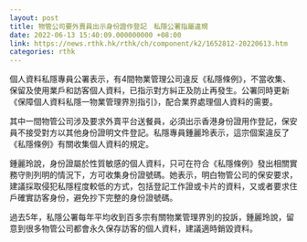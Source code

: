 ```yaml
---
layout: post
title: 物管公司要外賣員出示身份證作登記　私隱公署指屬違規
date: 2022-06-13 15:40:09.000000000 +08:00
link: https://news.rthk.hk/rthk/ch/component/k2/1652812-20220613.htm
categories: rthk
---
```


個人資料私隱專員公署表示，有4間物業管理公司違反《私隱條例》，不當收集、保留及使用業戶和訪客個人資料，已指示對方糾正及防止再發生。公署同時更新《保障個人資料私隱一物業管理界別指引》，配合業界處理個人資料的需要。

其中一間物管公司涉及要求外賣平台送餐員，必須出示香港身份證用作登記，保安員不接受對方以其他身份證明文件登記。私隱專員鍾麗玲表示，這宗個案違反了《私隱條例》有關收集個人資料的規定。

鍾麗玲說，身份證屬於性質敏感的個人資料，只可在符合《私隱條例》發出相關實務守則列明的情況下，方可收集身份證號碼。她表示，明白物管公司的保安要求，建議採取侵犯私隱程度較低的方式，包括登記工作證或卡片的資料，又或者要求住戶確實訪客身份，避免抄下完整的身份證號碼。

過去5年，私隱公署每年平均收到百多宗有關物業管理界別的投訴，鍾麗玲說，留意到很多物管公司都會永久保存訪客的個人資料，建議適時銷毀資料。
